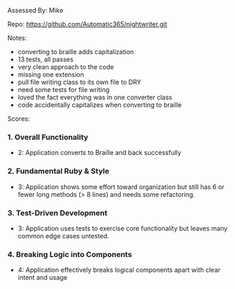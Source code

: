 Assessed By: Mike

Repo: https://github.com/Automatic365/nightwriter.git

Notes:
* converting to braille adds capitalization
* 13 tests, all passes
* very clean approach to the code
* missing one extension
* pull file writing class to its own file to DRY
* need some tests for file writing
* loved the fact everything was in one converter class
* code accidentally capitalizes when converting to braille


Scores:

### 1. Overall Functionality

* 2: Application converts to Braille and back successfully

### 2. Fundamental Ruby & Style

* 3:  Application shows some effort toward organization but still has 6 or fewer long methods (> 8 lines) and needs some refactoring.

### 3. Test-Driven Development

* 3: Application uses tests to exercise core functionality but leaves many common edge cases untested.

### 4. Breaking Logic into Components

* 4: Application effectively breaks logical components apart with clear intent and usage

